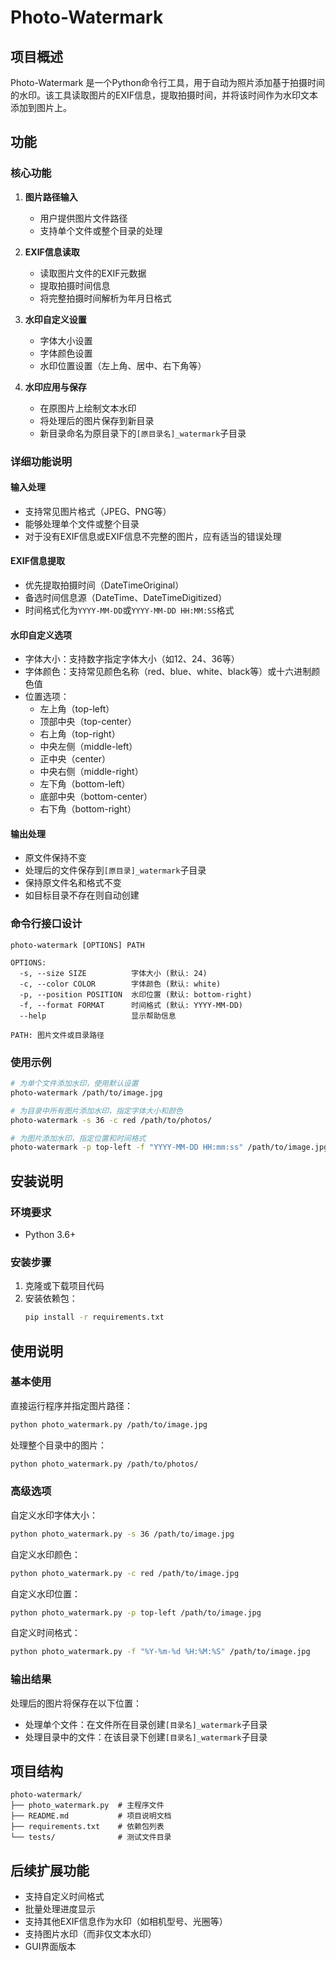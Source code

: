 # Photo-Watermark

## 项目概述

Photo-Watermark 是一个Python命令行工具，用于自动为照片添加基于拍摄时间的水印。该工具读取图片的EXIF信息，提取拍摄时间，并将该时间作为水印文本添加到图片上。

## 功能

### 核心功能

1. **图片路径输入**
   - 用户提供图片文件路径
   - 支持单个文件或整个目录的处理

2. **EXIF信息读取**
   - 读取图片文件的EXIF元数据
   - 提取拍摄时间信息
   - 将完整拍摄时间解析为年月日格式

3. **水印自定义设置**
   - 字体大小设置
   - 字体颜色设置
   - 水印位置设置（左上角、居中、右下角等）

4. **水印应用与保存**
   - 在原图片上绘制文本水印
   - 将处理后的图片保存到新目录
   - 新目录命名为原目录下的`[原目录名]_watermark`子目录

### 详细功能说明

#### 输入处理
- 支持常见图片格式（JPEG、PNG等）
- 能够处理单个文件或整个目录
- 对于没有EXIF信息或EXIF信息不完整的图片，应有适当的错误处理

#### EXIF信息提取
- 优先提取拍摄时间（DateTimeOriginal）
- 备选时间信息源（DateTime、DateTimeDigitized）
- 时间格式化为`YYYY-MM-DD`或`YYYY-MM-DD HH:MM:SS`格式

#### 水印自定义选项
- 字体大小：支持数字指定字体大小（如12、24、36等）
- 字体颜色：支持常见颜色名称（red、blue、white、black等）或十六进制颜色值
- 位置选项：
  - 左上角（top-left）
  - 顶部中央（top-center）
  - 右上角（top-right）
  - 中央左侧（middle-left）
  - 正中央（center）
  - 中央右侧（middle-right）
  - 左下角（bottom-left）
  - 底部中央（bottom-center）
  - 右下角（bottom-right）

#### 输出处理
- 原文件保持不变
- 处理后的文件保存到`[原目录]_watermark`子目录
- 保持原文件名和格式不变
- 如目标目录不存在则自动创建

### 命令行接口设计

```
photo-watermark [OPTIONS] PATH

OPTIONS:
  -s, --size SIZE          字体大小 (默认: 24)
  -c, --color COLOR        字体颜色 (默认: white)
  -p, --position POSITION  水印位置 (默认: bottom-right)
  -f, --format FORMAT      时间格式 (默认: YYYY-MM-DD)
  --help                   显示帮助信息

PATH: 图片文件或目录路径
```

### 使用示例

```bash
# 为单个文件添加水印，使用默认设置
photo-watermark /path/to/image.jpg

# 为目录中所有图片添加水印，指定字体大小和颜色
photo-watermark -s 36 -c red /path/to/photos/

# 为图片添加水印，指定位置和时间格式
photo-watermark -p top-left -f "YYYY-MM-DD HH:mm:ss" /path/to/image.jpg
```

## 安装说明

### 环境要求
- Python 3.6+

### 安装步骤

1. 克隆或下载项目代码
2. 安装依赖包：
   ```bash
   pip install -r requirements.txt
   ```

## 使用说明

### 基本使用

直接运行程序并指定图片路径：
```bash
python photo_watermark.py /path/to/image.jpg
```

处理整个目录中的图片：
```bash
python photo_watermark.py /path/to/photos/
```

### 高级选项

自定义水印字体大小：
```bash
python photo_watermark.py -s 36 /path/to/image.jpg
```

自定义水印颜色：
```bash
python photo_watermark.py -c red /path/to/image.jpg
```

自定义水印位置：
```bash
python photo_watermark.py -p top-left /path/to/image.jpg
```

自定义时间格式：
```bash
python photo_watermark.py -f "%Y-%m-%d %H:%M:%S" /path/to/image.jpg
```

### 输出结果

处理后的图片将保存在以下位置：
- 处理单个文件：在文件所在目录创建`[目录名]_watermark`子目录
- 处理目录中的文件：在该目录下创建`[目录名]_watermark`子目录

## 项目结构

```
photo-watermark/
├── photo_watermark.py  # 主程序文件
├── README.md           # 项目说明文档
├── requirements.txt    # 依赖包列表
└── tests/              # 测试文件目录
```

## 后续扩展功能

- 支持自定义时间格式
- 批量处理进度显示
- 支持其他EXIF信息作为水印（如相机型号、光圈等）
- 支持图片水印（而非仅文本水印）
- GUI界面版本